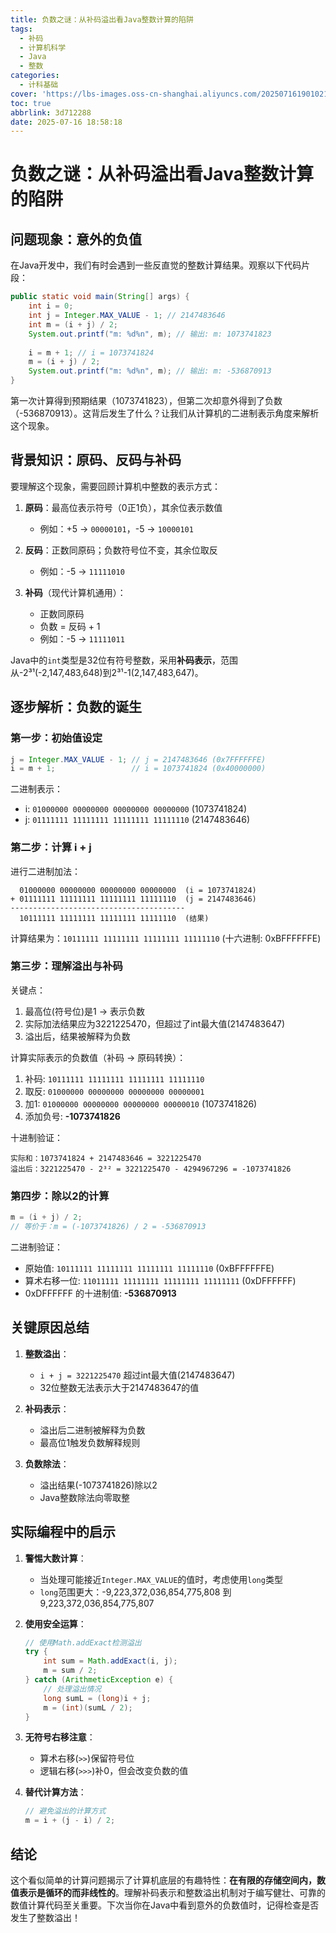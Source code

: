 ```yaml
---
title: 负数之谜：从补码溢出看Java整数计算的陷阱
tags:
  - 补码
  - 计算机科学
  - Java
  - 整数
categories:
  - 计科基础
cover: 'https://lbs-images.oss-cn-shanghai.aliyuncs.com/20250716190102147.png'
toc: true
abbrlink: 3d712288
date: 2025-07-16 18:58:18
---
```


# 负数之谜：从补码溢出看Java整数计算的陷阱

## 问题现象：意外的负值

在Java开发中，我们有时会遇到一些反直觉的整数计算结果。观察以下代码片段：

```java
public static void main(String[] args) {
    int i = 0;
    int j = Integer.MAX_VALUE - 1; // 2147483646
    int m = (i + j) / 2;
    System.out.printf("m: %d%n", m); // 输出: m: 1073741823
    
    i = m + 1; // i = 1073741824
    m = (i + j) / 2;
    System.out.printf("m: %d%n", m); // 输出: m: -536870913
}
```

第一次计算得到预期结果（1073741823），但第二次却意外得到了负数（-536870913）。这背后发生了什么？让我们从计算机的二进制表示角度来解析这个现象。

## 背景知识：原码、反码与补码

要理解这个现象，需要回顾计算机中整数的表示方式：

1. **原码**：最高位表示符号（0正1负），其余位表示数值
    - 例如：+5 → `00000101`，-5 → `10000101`

2. **反码**：正数同原码；负数符号位不变，其余位取反
    - 例如：-5 → `11111010`

3. **补码**（现代计算机通用）：
    - 正数同原码
    - 负数 = 反码 + 1
    - 例如：-5 → `11111011`

Java中的`int`类型是32位有符号整数，采用**补码表示**，范围从-2³¹(-2,147,483,648)到2³¹-1(2,147,483,647)。

## 逐步解析：负数的诞生

### 第一步：初始值设定

```java
j = Integer.MAX_VALUE - 1; // j = 2147483646 (0x7FFFFFFE)
i = m + 1;                 // i = 1073741824 (0x40000000)
```

二进制表示：
- i: `01000000 00000000 00000000 00000000` (1073741824)
- j: `01111111 11111111 11111111 11111110` (2147483646)

### 第二步：计算 i + j

进行二进制加法：

```
  01000000 00000000 00000000 00000000  (i = 1073741824)
+ 01111111 11111111 11111111 11111110  (j = 2147483646)
---------------------------------------
  10111111 11111111 11111111 11111110  (结果)
```

计算结果为：`10111111 11111111 11111111 11111110` (十六进制: 0xBFFFFFFE)

### 第三步：理解溢出与补码

关键点：
1. 最高位(符号位)是1 → 表示负数
2. 实际加法结果应为3221225470，但超过了int最大值(2147483647)
3. 溢出后，结果被解释为负数

计算实际表示的负数值（补码 → 原码转换）：
1. 补码: `10111111 11111111 11111111 11111110`
2. 取反: `01000000 00000000 00000000 00000001`
3. 加1: `01000000 00000000 00000000 00000010` (1073741826)
4. 添加负号: **-1073741826**

十进制验证：
```
实际和：1073741824 + 2147483646 = 3221225470
溢出后：3221225470 - 2³² = 3221225470 - 4294967296 = -1073741826
```

### 第四步：除以2的计算

```java
m = (i + j) / 2; 
// 等价于：m = (-1073741826) / 2 = -536870913
```

二进制验证：
- 原始值: `10111111 11111111 11111111 11111110` (0xBFFFFFFE)
- 算术右移一位: `11011111 11111111 11111111 11111111` (0xDFFFFFF)
- 0xDFFFFFF 的十进制值: **-536870913**

## 关键原因总结

1. **整数溢出**：
    - `i + j = 3221225470` 超过int最大值(2147483647)
    - 32位整数无法表示大于2147483647的值

2. **补码表示**：
    - 溢出后二进制被解释为负数
    - 最高位1触发负数解释规则

3. **负数除法**：
    - 溢出结果(-1073741826)除以2
    - Java整数除法向零取整

## 实际编程中的启示

1. **警惕大数计算**：
    - 当处理可能接近`Integer.MAX_VALUE`的值时，考虑使用`long`类型
    - `long`范围更大：-9,223,372,036,854,775,808 到 9,223,372,036,854,775,807

2. **使用安全运算**：
   ```java
   // 使用Math.addExact检测溢出
   try {
       int sum = Math.addExact(i, j);
       m = sum / 2;
   } catch (ArithmeticException e) {
       // 处理溢出情况
       long sumL = (long)i + j;
       m = (int)(sumL / 2);
   }
   ```

3. **无符号右移注意**：
    - 算术右移(`>>`)保留符号位
    - 逻辑右移(`>>>`)补0，但会改变负数的值

4. **替代计算方法**：
   ```java
   // 避免溢出的计算方式
   m = i + (j - i) / 2;
   ```

## 结论

这个看似简单的计算问题揭示了计算机底层的有趣特性：**在有限的存储空间内，数值表示是循环的而非线性的**。理解补码表示和整数溢出机制对于编写健壮、可靠的数值计算代码至关重要。下次当你在Java中看到意外的负数值时，记得检查是否发生了整数溢出！
